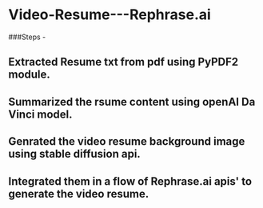 # Video-Resume---Rephrase.ai

###Steps - 

## Extracted Resume txt from pdf using PyPDF2 module.

## Summarized the rsume content using openAI Da Vinci model.

## Genrated the video resume background image using stable diffusion api.

## Integrated them in a flow of Rephrase.ai apis' to generate the video resume.

